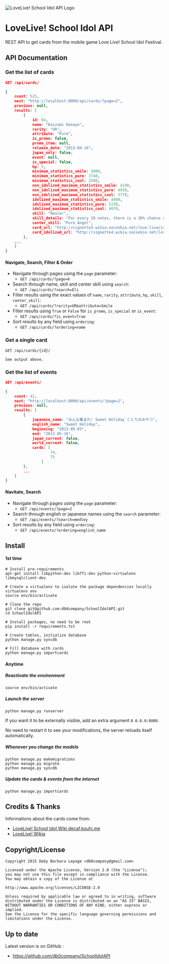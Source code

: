 ![LoveLive! School Idol API Logo](http://i.imgur.com/iICRSYZ.png)

# LoveLive! School Idol API

REST API to get cards from the mobile game Love Live! School Idol Festival.

## API Documentation

### Get the list of cards

```json
GET /api/cards/

{
    count: 525,
    next: "http://localhost:8000/api/cards/?page=2",
    previous: null,
    results: [
        {
            id: 64,
            name: "Koizumi Hanayo",
            rarity: "UR",
            attribute: "Pure",
            is_promo: false,
            promo_item: null,
            release_date: "2013-04-16",
            japan_only: false,
            event: null,
            is_special: false,
            hp: 5,
            minimum_statistics_smile: 3000,
            minimum_statistics_pure: 3740,
            minimum_statistics_cool: 2580,
            non_idolized_maximum_statistics_smile: 4190,
            non_idolized_maximum_statistics_pure: 4930,
            non_idolized_maximum_statistics_cool: 3770,
            idolized_maximum_statistics_smile: 4490,
            idolized_maximum_statistics_pure: 5230,
            idolized_maximum_statistics_cool: 4070,
            skill: "Healer",
            skill_details: "For every 20 notes, there is a 36% chance of recovering players HP by 3. (Level 1)",
            center_skill: "Pure Angel",
            card_url: "http://vignette3.wikia.nocookie.net/love-live/images/c/cf/UR_64_Hanayo_Initial_Ver..jpg/revision/latest?cb=20140717163233",
            card_idolized_url: "http://vignette4.wikia.nocookie.net/love-live/images/2/27/UR_64_Transformed_Hanayo_Initial_Ver..jpg/revision/latest?cb=20140717163233"
        },
	...
    ]
}

```

#### Navigate, Search, Filter & Order

* Navigate through pages using the `page` parameter:
  * `GET /api/cards/?page=6`
* Search through name, skill and center skill using `search`:
  * `GET /api/cards/?search=Eli`
* Filter results using the exact values of `name`, `rarity`, `attribute`, `hp`, `skill`, `center_skill`:
  * `GET /api/cards/?rarity=UR&attribute=Smile`
* Filter results using `True` or `False` for `is_promo`, `is_special` or `is_event`:
  * `GET /api/cards/?is_event=True`
* Sort results by any field using `ordering`:
  * `GET /api/cards/?ordering=name`

### Get a single card

```
GET /api/cards/{id}/

See output above.
```

### Get the list of events

```json
GET /api/events/

{
    count: 42,
    next: "http://localhost:8000/api/events/?page=2",
    previous: null,
    results: [
        {
            japanese_name: "みんな集まれ! Sweet Holiday ことりのおやつ",
            english_name: "Sweet Holiday",
            beginning: "2013-05-03",
            end: "2013-05-16",
            japan_current: false,
            world_current: false,
            cards: [
                    74,
                    75
                ]
        },
        ...
    ]
}
```

#### Navitate, Search

* Navigate through pages using the `page` parameter:
  * `GET /api/events/?page=2`
* Search through english or japanese names using the `search` parameter:
  * `GET /api/events/?search=medley`
* Sort results by any field using `ordering`:
  * `GET /api/events/?ordering=english_name`

## Install

#### 1st time

```shell
# Install pre-requirements
apt-get install libpython-dev libffi-dev python-virtualenv libmysqlclient-dev

# Create a virtualenv to isolate the package dependencies locally
virtualenv env
source env/bin/activate

# Clone the repo
git clone git@github.com:db0company/SchoolIdolAPI.git
cd SchoolIdolAPI

# Install packages, no need to be root
pip install -r requirements.txt

# Create tables, initialize database
python manage.py syncdb

# Fill database with cards
python manage.py importcards
```

#### Anytime

##### Reactivate the environment
```shell
source env/bin/activate
```

##### Launch the server

```shell
python manage.py runserver
```
If you want it to be externally visible, add an extra argument `0.0.0.0:8000`.

No need to restart it to see your modifications, the server reloads itself automatically.

##### Whenever you change the models

```shell
python manage.py makemigrations
python manage.py migrate
python manage.py syncdb
```

##### Update the cards & events from the internet

```shell
python manage.py importcards
```

## Credits & Thanks

Informations about the cards come from:
* [LoveLive! School Idol Wiki decaf.kouhi.me](http://decaf.kouhi.me/lovelive/)
* [LoveLive! Wikia](http://love-live.wikia.com/wiki/Main_Page)

## Copyright/License

    Copyright 2015 Deby Barbara Lepage <db0company@gmail.com>
    
    Licensed under the Apache License, Version 2.0 (the "License");
    you may not use this file except in compliance with the License.
    You may obtain a copy of the License at
    
    http://www.apache.org/licenses/LICENSE-2.0

    Unless required by applicable law or agreed to in writing, software
    distributed under the License is distributed on an "AS IS" BASIS,
    WITHOUT WARRANTIES OR CONDITIONS OF ANY KIND, either express or implied.
    See the License for the specific language governing permissions and
    limitations under the License.    


## Up to date

Latest version is on GitHub :
* https://github.com/db0company/SchoolIdolAPI
